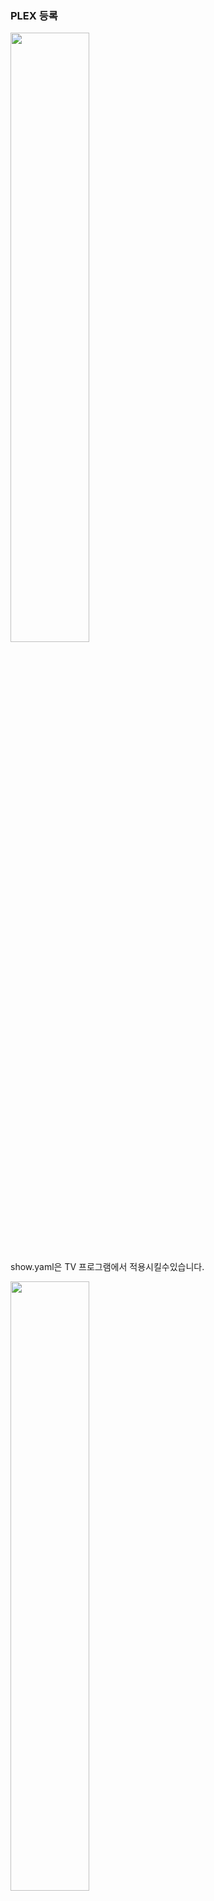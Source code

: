 ### PLEX 등록

<img src="https://cdn.discordapp.com/attachments/877784202651787316/1124674846400450671/2023-07-01_9.15.04.png" width="50%">

show.yaml은 TV 프로그램에서 적용시킬수있습니다.

<img src="https://cdn.discordapp.com/attachments/877784202651787316/1124674845658054676/2023-07-01_9.15.43.png" width="50%">

PLEX에 라이브러리에 추가할 폴더를 추가합니다.
예: C:\LIVE

<img src="https://cdn.discordapp.com/attachments/877784202651787316/1124676096361779262/2023-07-01_9.20.51.png" width="50%">

[https://github.com/ssagajikorea/gugutv](https://github.com/ssagajikorea/gugutv)

여기에서 yaml/show 폴더안에 있는 2개 파일 (notice.e01.mp4, show.yaml) 을 PLEX에 등록할 폴더에 넣습니다.

폴더 구조는 C:\LIVE\gugutv 안에 notice.e01.mp4, show.yaml 있는 있어야 등록됩니다.

<img src="https://cdn.discordapp.com/attachments/877784202651787316/1124677222360432670/2023-07-01_9.24.40.png" width="50%">

<img src="https://cdn.discordapp.com/attachments/877784202651787316/1124677242912518284/2023-07-01_9.25.28.png" width="50%">

이런식으로 추가 항목에 등록되어진걸 볼수있습니다.



### PLEX METAITEM

<img src="https://cdn.discordapp.com/attachments/877784202651787316/1124677222360432670/2023-07-01_9.24.40.png" width="50%">

PLEX WEB에서 등록된 TV 들어가면 URL창에서 METAITEM을 알수있습니다.

<img src="https://cdn.discordapp.com/attachments/877784202651787316/1124749358005485778/2023-07-02_2.09.53.png" width="50%">

빨간색으로 밑줄친 부분이 METAITEM 입니다. 예:) metadata%2F563908 에서 563908 이부분 입니다.
